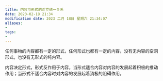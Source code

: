```yaml
---
title: 内容与形式的对立统一关系
date: 2023-02-18 21:34
modification date: 2023 二月 18日 星期六 21:34:07
aliases: 
- 
tags: 
- 
---
```


任何事物的内容都有一定的形式，任何形式也都有一定的内容，没有无内容的空洞形式，也没有无形式的纯内容。

内容决定形式，形式反作用于内容。当形式适合内容对内容的发展起着积极的推动作用；当形式不适合内容时对内容的发展起着消极的阻碍作用。